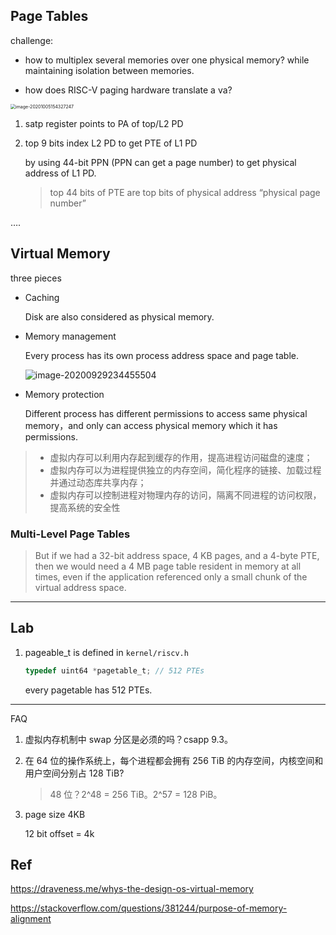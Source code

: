 ## Page Tables

challenge:

- how to multiplex several memories over one physical memory?
  while maintaining isolation between memories.

- how does RISC-V paging hardware translate a va?

<img src="https://i.loli.net/2020/10/05/3GEyT7VMfcgS8wZ.png" alt="image-20201005154327247" style="zoom:50%;" />

1. satp register points to PA of top/L2 PD

2. top 9 bits index L2 PD to get PTE of L1 PD 

   by using 44-bit PPN (PPN can get a page number) to get physical address of L1 PD.
   
   > top 44 bits of PTE are top bits of physical address “physical page number”

….

## Virtual Memory

three pieces

- Caching

  Disk are also considered as physical memory.

- Memory management

  Every process has its own process address space and page table.

  ![image-20200929234455504](https://i.loli.net/2020/09/29/zUkqTQoWCj1D8hI.png)

- Memory protection

  Different process has different permissions to access same physical memory，and only can access physical memory which it has permissions.

> - 虚拟内存可以利用内存起到缓存的作用，提高进程访问磁盘的速度；
> - 虚拟内存可以为进程提供独立的内存空间，简化程序的链接、加载过程并通过动态库共享内存；
> - 虚拟内存可以控制进程对物理内存的访问，隔离不同进程的访问权限，提高系统的安全性

### Multi-Level Page Tables

> But if we had a 32-bit address space, 4 KB pages, and a 4-byte PTE, then we would need a 4 MB page table resident in memory at all times, even if the application referenced only a small chunk of the virtual address space.

----------

## Lab

1. pageable_t is defined in `kernel/riscv.h`

   ```c
   typedef uint64 *pagetable_t; // 512 PTEs
   ```

   every pagetable has 512 PTEs.

-----

FAQ

1. 虚拟内存机制中 swap 分区是必须的吗？csapp 9.3。

2. 在 64 位的操作系统上，每个进程都会拥有 256 TiB 的内存空间，内核空间和用户空间分别占 128 TiB?

   >  48 位？2^48 = 256 TiB。2^57 = 128 PiB。

3. page size 4KB

   12 bit offset = 4k

## Ref

https://draveness.me/whys-the-design-os-virtual-memory

https://stackoverflow.com/questions/381244/purpose-of-memory-alignment